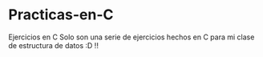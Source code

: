 # Practicas-en-C
Ejercicios en C
Solo son una serie de ejercicios hechos en C para mi clase de estructura de datos :D !!
